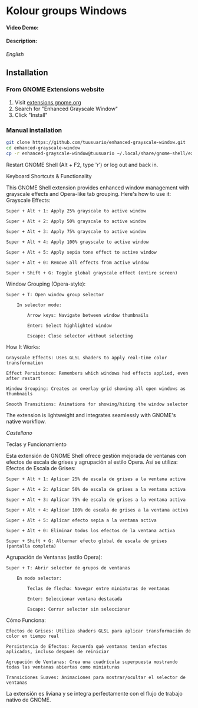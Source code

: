 # Kolour groups Windows
#### Video Demo: <URL HERE>
#### Description:

*English*


## Installation

### From GNOME Extensions website
1. Visit [extensions.gnome.org](https://extensions.gnome.org)
2. Search for "Enhanced Grayscale Window"
3. Click "Install"

### Manual installation
```bash
git clone https://github.com/tuusuario/enhanced-grayscale-window.git
cd enhanced-grayscale-window
cp -r enhanced-grayscale-window@tuusuario ~/.local/share/gnome-shell/extensions/
```
Restart GNOME Shell (Alt + F2, type 'r') or log out and back in.











Keyboard Shortcuts & Functionality

This GNOME Shell extension provides enhanced window management with grayscale effects and Opera-like tab grouping. Here's how to use it:
Grayscale Effects:

    Super + Alt + 1: Apply 25% grayscale to active window

    Super + Alt + 2: Apply 50% grayscale to active window

    Super + Alt + 3: Apply 75% grayscale to active window

    Super + Alt + 4: Apply 100% grayscale to active window

    Super + Alt + 5: Apply sepia tone effect to active window

    Super + Alt + 0: Remove all effects from active window

    Super + Shift + G: Toggle global grayscale effect (entire screen)

Window Grouping (Opera-style):

    Super + T: Open window group selector

        In selector mode:

            Arrow keys: Navigate between window thumbnails

            Enter: Select highlighted window

            Escape: Close selector without selecting

How It Works:

    Grayscale Effects: Uses GLSL shaders to apply real-time color transformation

    Effect Persistence: Remembers which windows had effects applied, even after restart

    Window Grouping: Creates an overlay grid showing all open windows as thumbnails

    Smooth Transitions: Animations for showing/hiding the window selector

The extension is lightweight and integrates seamlessly with GNOME's native workflow.

*Castellano*

Teclas y Funcionamiento

Esta extensión de GNOME Shell ofrece gestión mejorada de ventanas con efectos de escala de grises y agrupación al estilo Opera. Así se utiliza:
Efectos de Escala de Grises:

    Super + Alt + 1: Aplicar 25% de escala de grises a la ventana activa

    Super + Alt + 2: Aplicar 50% de escala de grises a la ventana activa

    Super + Alt + 3: Aplicar 75% de escala de grises a la ventana activa

    Super + Alt + 4: Aplicar 100% de escala de grises a la ventana activa

    Super + Alt + 5: Aplicar efecto sepia a la ventana activa

    Super + Alt + 0: Eliminar todos los efectos de la ventana activa

    Super + Shift + G: Alternar efecto global de escala de grises (pantalla completa)

Agrupación de Ventanas (estilo Opera):

    Super + T: Abrir selector de grupos de ventanas

        En modo selector:

            Teclas de flecha: Navegar entre miniaturas de ventanas

            Enter: Seleccionar ventana destacada

            Escape: Cerrar selector sin seleccionar

Cómo Funciona:

    Efectos de Grises: Utiliza shaders GLSL para aplicar transformación de color en tiempo real

    Persistencia de Efectos: Recuerda qué ventanas tenían efectos aplicados, incluso después de reiniciar

    Agrupación de Ventanas: Crea una cuadrícula superpuesta mostrando todas las ventanas abiertas como miniaturas

    Transiciones Suaves: Animaciones para mostrar/ocultar el selector de ventanas

La extensión es liviana y se integra perfectamente con el flujo de trabajo nativo de GNOME. 